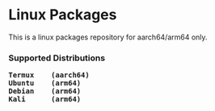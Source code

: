 <strong><h1>Linux Packages</h1></strong>
 <p>This is a linux packages repository for aarch64/arm64 only.</p>
<strong><h3>Supported Distributions</h3></strong>
<strong><pre>
Termux    (aarch64)
Ubuntu    (arm64)
Debian    (arm64)
Kali      (arm64)</pre></strong>
